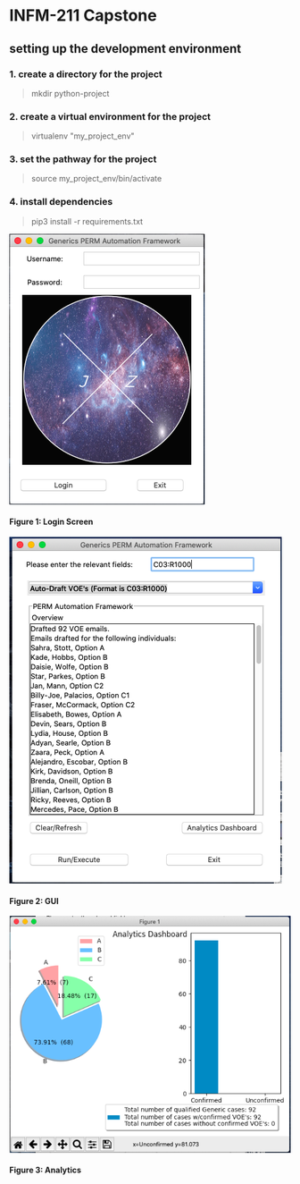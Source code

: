 # INFM-211 Capstone

## setting up the development environment

### 1. create a directory for the project
   > mkdir python-project

### 2. create a virtual environment for the project
   > virtualenv "my_project_env"

### 3. set the pathway for the project 
   > source my_project_env/bin/activate

### 4. install dependencies
   > pip3 install -r requirements.txt


![login-screen](https://github.com/estrangedwriter/MS_Capstone/blob/master/images/login-screen.png)
#### Figure 1: Login Screen

![GUI](https://github.com/estrangedwriter/MS_Capstone/blob/master/images/GUI.png)
#### Figure 2: GUI

![analytics](https://github.com/estrangedwriter/MS_Capstone/blob/master/images/analytics.png)
#### Figure 3: Analytics


